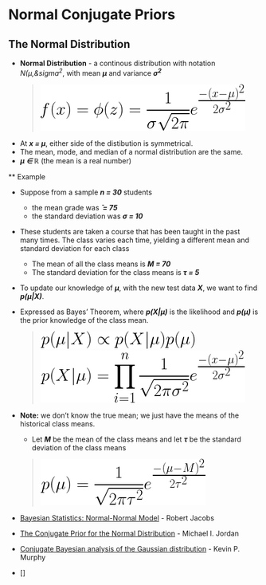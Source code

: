 # Normal Conjugate Priors

## The Normal Distribution

* **Normal Distribution** - a continous distribution with notation <em>N(&mu;,&sigma<sup>2</sup></em>, with mean <strong><em>&mu;</em></strong> and variance <strong><em>&sigma;<sup>2</sup></em></strong>
  > ![normal density](./img/fb256a18-8ac2-4e0c-8e41-5d14f780e8bf.png)<!--
    f(x) = \phi(z) = \frac{1}{\sigma \sqrt{2 \pi } }e^{\frac{-(x - \mu)^2}{2\sigma^2}}
    -->
* At <strong><em>x = &mu;</em></strong>, either side of the distibution is symmetrical.
* The mean, mode, and median of a normal distribution are the same.
* <strong><em>&mu; &isin; &#8477;</em></strong> (the mean is a real number)

** Example

* Suppose from a sample <strong><em>n = 30</em></strong> students
  * the mean grade was <strong><em>&#772; = 75</em></strong>
  * the standard deviation was <strong><em>&sigma; = 10</em></strong>
* These students are taken a course that has been taught in the past many times. The class varies each time, yielding a different mean and standard deviation for each class
  * The mean of all the class means is <strong><em>M = 70</em></strong>
  * The standard deviation for the class means is <strong><em>&tau; = 5</em></strong>
* To update our knowledge of <strong><em>&mu;</em></strong>, with the new test data <strong><em>X</em></strong>, we want to find <strong><em>p(&mu;|X)</em></strong>.
* Expressed as Bayes&rsquo; Theorem, where <strong><em>p(X|&mu;)</em></strong> is the likelihood and <strong><em>p(&mu;)</em></strong> is the prior knowledge of the class mean.
  > ![Bayes proportion](./img/fd64907c-9e08-43e2-a81e-d58e2df28a22.png)<!--
    p(\mu|X) \propto p(X|\mu) p(\mu)
    -->
  > ![Likelihood](./img/3840a96b-0e25-4b1e-9258-c19d822d85b1.png)<!--
    {p(X|\mu) = \prod_{i=1}^{n}\frac{1}{\sqrt{2\pi\sigma^2}}e^{\frac{-(x - \mu)^2}{2\sigma^2}}}
    -->
* <strong>Note:</strong> we don&rsquo;t know the true mean; we just have the means of the historical class means.
  * Let <strong><em>M</em></strong> be the mean of the class means and let <strong><em>&tau;</em></strong> be the standard deviation of the class means
  > ![prior](./img/28a1de0d-eb1d-46a7-8177-ad5bdb6e0c46.png)<!--
    p(\mu) = \frac{1}{\sqrt{2\pi\tau^2} }e^{\frac{-(\mu - M)^2}{2\tau^2}}
    -->

* [Bayesian Statistics: Normal-Normal Model](http://www2.bcs.rochester.edu/sites/jacobslab/cheat_sheet/bayes_Normal_Normal.pdf) - Robert Jacobs
* [The Conjugate Prior for the Normal Distribution](https://people.eecs.berkeley.edu/~jordan/courses/260-spring10/lectures/lecture5.pdf) - Michael I. Jordan
* [Conjugate Bayesian analysis of the Gaussian distribution](https://www.cs.ubc.ca/~murphyk/Papers/bayesGauss.pdf) - Kevin P. Murphy
* []